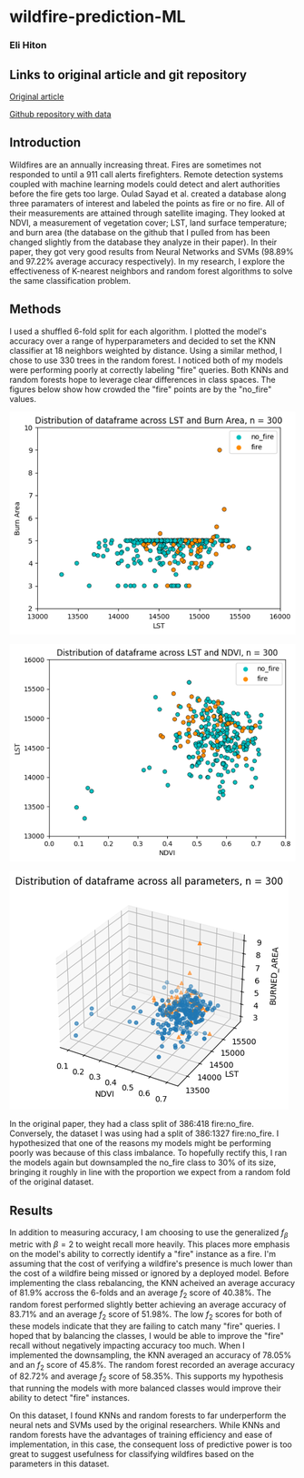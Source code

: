 # wildfire-prediction-ML
### Eli Hiton

## Links to original article and git repository
[Original article](https://www.sciencedirect.com/science/article/abs/pii/S0379711218303941)

[Github repository with data](https://github.com/ouladsayadyounes/Wildfires)

## Introduction
Wildfires are an annually increasing threat. Fires are sometimes not responded to until a 911 call alerts firefighters. Remote detection systems coupled with machine learning models could detect and alert authorities before the fire gets too large. Oulad Sayad et al. created a database along three paramaters of interest and labeled the points as fire or no fire. All of their measurements are attained through satellite imaging. They looked at NDVI, a measurement of vegetation cover; LST, land surface temperature; and burn area (the database on the github that I pulled from has been changed slightly from the database they analyze in their paper). In their paper, they got very good results from Neural Networks and SVMs (98.89% and 97.22% average accuracy respectively). In my research, I explore the effectiveness of K-nearest neighbors and random forest algorithms to solve the same classification problem. 

## Methods
I used a shuffled 6-fold split for each algorithm. I plotted the model's accuracy over a range of hyperparameters and decided to set the KNN classifier at 18 neighbors weighted by distance. Using a similar method, I chose to use 330 trees in the random forest. I noticed both of my models were performing poorly at correctly labeling "fire" queries. Both KNNs and random forests hope to leverage clear differences in class spaces. The figures below show how crowded the "fire" points are by the "no_fire" values.

![Alt text](figures/burn_area_vs_lst.png)

![Alt text](figures/LST_vs_NDVI.png)

![Alt text](figures/all_parameters.png)

In the original paper, they had a class split of 386:418 fire:no_fire. Conversely, the dataset I was using had a split of 386:1327 fire:no_fire. I hypothesized that one of the reasons my models might be performing poorly was because of this class imbalance. To hopefully rectify this, I ran the models again but downsampled the no_fire class to 30% of its size, bringing it roughly in line with the proportion we expect from a random fold of the original dataset.


## Results
In addition to measuring accuracy, I am choosing to use the generalized $f_{\beta}$ metric with $\beta=2$ to weight recall more heavily. This places more emphasis on the model's ability to correctly identify a "fire" instance as a fire. I'm assuming that the cost of verifying a wildfire's presence is much lower than the cost of a wildfire being missed or ignored by a deployed model. Before implementing the class rebalancing, the KNN acheived an average accuracy of 81.9% accross the 6-folds and an average $f_{2}$ score of 40.38%. The random forest performed slightly better achieving an average accuracy of 83.71% and an average $f_{2}$ score of 51.98%. The low $f_{2}$ scores for both of these models indicate that they are failing to catch many "fire" queries. I hoped that by balancing the classes, I would be able to improve the "fire" recall without negatively impacting accuracy too much. When I implemented the downsampling, the KNN averaged an accuracy of 78.05% and an $f_{2}$ score of 45.8%. The random forest recorded an average accuracy of 82.72% and average $f_{2}$ score of 58.35%. This supports my hypothesis that running the models with more balanced classes would improve their ability to detect "fire" instances. 

On this dataset, I found KNNs and random forests to far underperform the neural nets and SVMs used by the original researchers. While KNNs and random forests have the advantages of training efficiency and ease of implementation, in this case, the consequent loss of predictive power is too great to suggest usefulness for classifying wildfires based on the parameters in this dataset.
